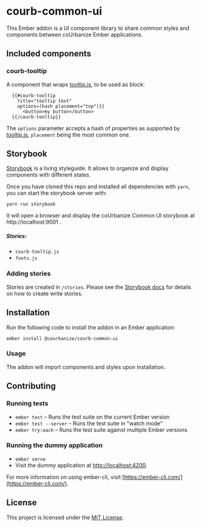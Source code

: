 # courb-common-ui

This Ember addon is a UI component library to share common styles and components between coUrbanize Ember applications.

## Included components

### courb-tooltip

A component that wraps [tooltip.js](https://popper.js.org/tooltip-documentation.html), to be used as block:

```
  {{#courb-tooltip
    title="tooltip text"
    options=(hash placement="top")}}
      <button>my button</button>
  {{/courb-tooltip}}
```

The `options` parameter accepts a hash of properties as supported by [tooltip.js](https://popper.js.org/tooltip-documentation.html), `placement` being the most common one.

## Storybook

[Storybook](https://storybook.js.org) is a living styleguide. It allows to organize and display components with different states.

Once you have cloned this repo and installed all dependencies with `yarn`, you can start the storybook server with:

```
yarn run storybook
```

It will open a browser and display the coUrbanize Common UI storybook at http://localhost:9001 .

##### Stories:

- `courb-tooltip.js`
- `fonts.js`

### Adding stories

Stories are created in `/stories`. Please see the [Storybook docs](https://storybook.js.org/basics/writing-stories/) for details on how to create write stories.

## Installation

Run the following code to install the addon in an Ember application:

```
ember install @courbanize/courb-common-ui
```

### Usage

The addon will import components and styles upon installation.

## Contributing

### Running tests

- `ember test` – Runs the test suite on the current Ember version
- `ember test --server` – Runs the test suite in "watch mode"
- `ember try:each` – Runs the test suite against multiple Ember versions

### Running the dummy application

- `ember serve`
- Visit the dummy application at [http://localhost:4200](http://localhost:4200).

For more information on using ember-cli, visit [https://ember-cli.com/](https://ember-cli.com/).

## License

This project is licensed under the [MIT License](LICENSE.md).
